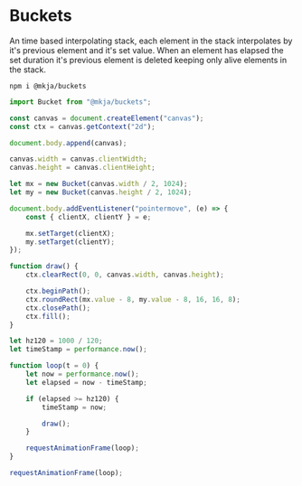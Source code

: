 # Buckets

An time based interpolating stack, each element in the stack interpolates by it's previous element and it's set value. When an element has elapsed the set duration it's previous element is deleted keeping only alive elements in the stack.

```shell
npm i @mkja/buckets
```

```javascript
import Bucket from "@mkja/buckets";

const canvas = document.createElement("canvas");
const ctx = canvas.getContext("2d");

document.body.append(canvas);

canvas.width = canvas.clientWidth;
canvas.height = canvas.clientHeight;

let mx = new Bucket(canvas.width / 2, 1024);
let my = new Bucket(canvas.height / 2, 1024);

document.body.addEventListener("pointermove", (e) => {
    const { clientX, clientY } = e;

    mx.setTarget(clientX);
    my.setTarget(clientY);
});

function draw() {
    ctx.clearRect(0, 0, canvas.width, canvas.height);

    ctx.beginPath();
    ctx.roundRect(mx.value - 8, my.value - 8, 16, 16, 8);
    ctx.closePath();
    ctx.fill();
}

let hz120 = 1000 / 120;
let timeStamp = performance.now();

function loop(t = 0) {
    let now = performance.now();
    let elapsed = now - timeStamp;

    if (elapsed >= hz120) {
        timeStamp = now;

        draw();
    }

    requestAnimationFrame(loop);
}

requestAnimationFrame(loop);
```
